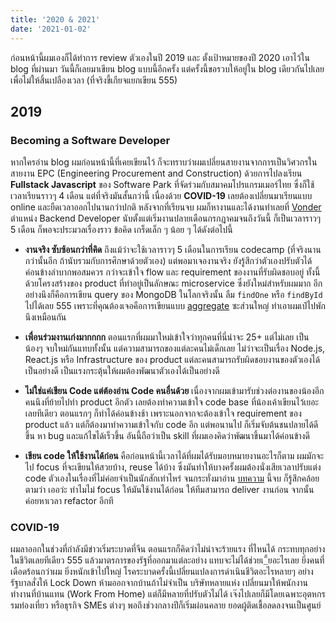 ```yaml
---
title: '2020 & 2021'
date: '2021-01-02'
---
```


ก่อนหน้านี้ผมเองก็ได้ทำการ review ตัวเองในปี 2019 และ ตั้งเป้าหมายของปี 2020 เอาไว้ใน blog ที่ผ่านมา วันนี้ก็เลยมาเขียน blog แบบนี้อีกครั้ง แต่ครั้งนี้ขอรวบให้อยู่ใน blog เดียวกันไปเลย เพื่อไม่ให้สิ้นเปลืองเวลา (ที่จริงขี้เกียจแยกเขียน 555)

## 2019

### Becoming a Software Developer

หากใครอ่าน blog ผมก่อนหน้านี้ที่เคยเขียนไว้ ก็จะทราบว่าผมเปลี่ยนสายงานจากการเป็นวิศวกรในสายงาน EPC (Engineering Procurement and Construction) ด้วยการไปลงเรียน **Fullstack Javascript** ของ Software Park ที่จัดร่วมกับสมาคมโปรแกรมเมอร์ไทย ซึ่งก็ใช้เวลาเรียนราวๆ 4 เดือน แต่ที่จริงมันสั้นกว่านี้ เนื่องด้วย **COVID-19** เลยต้องเปลี่ยนมาเรียนแบบ online และยืดเวลาออกไปนานกว่าปกติ หลังจากที่เรียนจบ ผมก็หางานและได้งานทำเลยที่ [Vonder](https://www.vonder.co.th) ตำแหน่ง Backend Developer นับตั้งแต่เริ่มงานปลายเดือนกรกฎาคมจนถึงวันนี้ ก็เป็นเวลาราวๆ 5 เดือน ก็พอจะประมวลเรื่องราว ข้อคิด เกร็ดเล็ก ๆ น้อย ๆ ได้ดังต่อไปนี้

- **งานจริง ซับซ้อนกว่าที่คิด** ถึงแม้ว่าจะใช้เวลาราวๆ 5 เดือนในการเรียน codecamp (ที่จริงนานกว่านั้นอีก ถ้านับรวมกับการศึกษาด้วยตัวเอง) แต่พอมาเจองานจริง ยังรู้สึกว่าตัวเองปรับตัวได้ค่อนข้างลำบากพอสมควร กว่าจะเข้าใจ flow และ requirement ของงานที่รับผิดชอบอยู่ ทั้งนี้ด้วยโครงสร้างของ product ที่ทำอยู่เป็นลักษณะ microservice ซึ่งยังใหม่สำหรับผมมาก อีกอย่างนึงก็คือการเขียน query ของ MongoDB ในโลกจริงนั้น ลืม ```findOne``` หรือ ```findById``` ไปได้เลย 555 เพราะที่คุณต้องเจอคือการเขียนแบบ [aggregate](https://docs.mongodb.com/manual/reference/method/db.collection.aggregate/) ซะส่วนใหญ่ ทำเอาผมเป๋ไปพักนึงเหมือนกัน

- **เพื่อนร่วมงานเก่งมากกกก** ตอนแรกที่ผมมาใหม่เข้าใจว่าทุกคนที่นี่น่าจะ 25+ แต่ไม่เลย เป็นน้องๆ จบใหม่กันแทบทั้งนั้น แต่ความสามารถของแต่ละคนไม่เด็กเลย ไม่ว่าจะเป็นเรื่อง Node.js, React.js หรือ Infrastructure ของ product แต่ละคนสามารถรับผิดชอบงานของตัวเองได้เป็นอย่างดี เป็นแรงกระตุ้นให้ผมต้องพัฒนาตัวเองได้เป็นอย่างดี

- **ไม่ใช่แค่เขียน Code แต่ต้องอ่าน Code คนอื่นด้วย** เนื่องจากผมเข้ามารับช่วงต่องานของน้องอีกคนนึงที่ย้ายไปทำ product อีกตัว เลยต้องทำความเข้าใจ code base ที่น้องเค้าเขียนไว้เยอะเลยทีเดียว ตอนแรกๆ ก็ทำได้ค่อนข้างช้า เพราะนอกจากจะต้องเข้าใจ requirement ของ product แล้ว แต่ก็ต้องมาทำความเข้าใจกับ code อีก แต่พอนานไป ก็เริ่มจับต้นชนปลายได้ดีขึ้น หา bug และแก้ไขได้เร็วขึ้น อันนี้ถือว่าเป็น skill ที่ผมเองคิดว่าพัฒนาขึ้นมาได้ค่อนข้างดี

- **เขียน code ให้ใช้งานได้ก่อน** คือก่อนหน้านี้เวลาได้ที่ผมได้รับมอบหมายงานอะไรก็ตาม ผมมักจะไป focus ที่จะเขียนให้สวยบ้าง, reuse ได้บ้าง ซึ่งมันทำให้บางครั้งผมต้องนั่งเสียเวลาปรับแต่ง code ตัวเองในเรื่องที่ไม่ค่อยจำเป็นนักสักเท่าไหร่ จนกระทั่งมาอ่าน [บทความ](https://medium.com/odds-team/%E0%B8%88%E0%B8%87%E0%B8%99%E0%B8%B6%E0%B8%81%E0%B8%96%E0%B8%B6%E0%B8%87-simplicity-%E0%B8%81%E0%B9%88%E0%B8%AD%E0%B8%99-generality-%E0%B9%81%E0%B8%A5%E0%B8%B0-use-%E0%B8%81%E0%B9%88%E0%B8%AD%E0%B8%99-reuse-ca61517a4c8f) นี้จบ ก็รู้สึกคล้อยตามว่า เออว่ะ ทำไมไม่ focus ให้มันใช้งานได้ก่อน ให้ทีมสามารถ deliver งานก่อน จากนั้นค่อยหาเวลา refactor อีกที

### COVID-19

ผมลาออกในช่วงที่กำลังมีข่าวเริ่มระบาดที่จีน ตอนแรกก็คิดว่าไม่น่าจะร้ายแรง ที่ไหนได้ กระทบทุกอย่างในชีวิตเลยทีเดียว 555 แล้วมาตรการของรัฐที่ออกมาแต่ละอย่าง แทบจะไม่ได้ช่วยเ_ี้ยอะไรเลย ยิ่งคนที่เดือดร้อนกว่าผม ยิ่งหนักเข้าไปใหญ่ โรคระบาดครั้งนี้เปลี่ยนแปลงการดำเนินชีวิตอะไรหลายๆ อย่าง รัฐบาลสั่งให้ Lock Down ห้ามออกจากบ้านถ้าไม่จำเป็น บริษัทหลายแห่ง เปลี่ยนมาให้พนักงานทำงานที่บ้านแทน (Work From Home) แต่ก็มีหลายที่ปรับตัวไม่ได้ เจ๊งไปเลยก็มีโดยเฉพาะอุตหกรรมท่องเที่ยว หรือธุรกิจ SMEs ต่างๆ พอถึงช่วงกลางปีก็เริ่มผ่อนคลาย ยอดผู้ติดเชื้อลดลงจนเป็นศูนย์ 